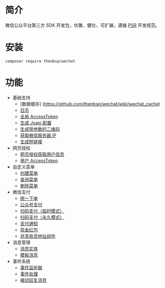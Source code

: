 # 简介

微信公众平台第三方 SDK 开发包，优雅、健壮，可扩展，遵循 [PSR](http://www.php-fig.org/) 开发规范。

# 安装

```
composer require thenbsp/wechat
```

# 功能

- 基础支持
    - [数据缓存] (https://github.com/thenbsp/wechat/wiki/wechat_cache)
    - [日志](https://github.com/thenbsp/wechat/wiki/wechat_logger)
    - [全局 AccessToken](https://github.com/thenbsp/wechat/wiki/wechat_access_token)
    - [生成 Jsapi 配置](https://github.com/thenbsp/wechat/wiki/wechat_jsapi)
    - [生成带参数的二维码](https://github.com/thenbsp/wechat/wiki/wechat_qrcode)
    - [获取微信服务器 IP](https://github.com/thenbsp/wechat/wiki/wechat_server_ip)
    - [生成短链接](https://github.com/thenbsp/wechat/wiki/wechat_short_url)
- 网页授权
    - [网页授权获取用户信息](https://github.com/thenbsp/wechat/wiki/oauth_client)
    - [用户 AccessToken](https://github.com/thenbsp/wechat/wiki/oauth_access_token)
- 自定义菜单
    - [创建菜单](https://github.com/thenbsp/wechat/wiki/menu_create)
    - [查询菜单](https://github.com/thenbsp/wechat/wiki/menu_query)
    - [删除菜单](https://github.com/thenbsp/wechat/wiki/menu_delete)
- 微信支付
    - [统一下单](https://github.com/thenbsp/wechat/wiki/payment_unifiedorder)
    - [公众号支付](https://github.com/thenbsp/wechat/wiki/payment_jsapi)
    - [扫码支付（临时模式）](https://github.com/thenbsp/wechat/wiki/payment_temporary)
    - [扫码支付（永久模式）](https://github.com/thenbsp/wechat/wiki/payment_forever)
    - [支付通知](https://github.com/thenbsp/wechat/wiki/payment_notify)
    - [现金红包](https://github.com/thenbsp/wechat/wiki/payment_coupon_cash)
    - [共享收货地址组件](https://github.com/thenbsp/wechat/wiki/payment_address)
- 消息管理
    - [消息实体](https://github.com/thenbsp/wechat/wiki/message_entity)
    - [模板消息](https://github.com/thenbsp/wechat/wiki/message_template)
- 事件系统
    - [事件监听器](https://github.com/thenbsp/wechat/wiki/event_listener)
    - [事件处理](https://github.com/thenbsp/wechat/wiki/event_handler)
    - [被动回复消息](https://github.com/thenbsp/wechat/wiki/event_response)